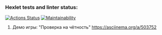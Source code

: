 ### Hexlet tests and linter status:
[![Actions Status](https://github.com/ingotr/java-project-lvl1/workflows/hexlet-check/badge.svg)](https://github.com/ingotr/java-project-lvl1/actions)
[![Maintainability](https://api.codeclimate.com/v1/badges/a99a88d28ad37a79dbf6/maintainability)](https://codeclimate.com/github/codeclimate/codeclimate/maintainability)

1) Демо игры: "Проверка на чётность"
https://asciinema.org/a/503752
